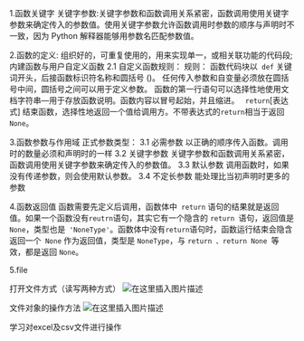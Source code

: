 ﻿1.函数关键字
关键字参数:关键字参数和函数调用关系紧密，函数调用使用关键字参数来确定传入的参数值。使用关键字参数允许函数调用时参数的顺序与声明时不一致，因为 Python 解释器能够用参数名匹配参数值。

2.函数的定义:
组织好的，可重复使用的，用来实现单一，或相关联功能的代码段;内建函数与用户自定义函数
2.1 自定义函数规则：
规则：
 函数代码块以` def` 关键词开头，后接函数标识符名称和圆括号 ()。 
 任何传入参数和自变量必须放在圆括号中间，圆括号之间可以用于定义参数。
  函数的第一行语句可以选择性地使用文档字符串—用于存放函数说明。函数内容以冒号起始，并且缩进。 ` return`[表达式] 结束函数，选择性地返回一个值给调用方。不带表达式的`return`相当于返回` None`。
  


3.函数参数与作用域
正式参数类型：
3.1  必需参数
以正确的顺序传入函数。调用时的数量必须和声明时的一样
3.2  关键字参数
关键字参数和函数调用关系紧密，函数调用使用关键字参数来确定传入的参数值。
 3.3 默认参数
 调用函数时，如果没有传递参数，则会使用默认参数。
 3.4 不定长参数
 能处理比当初声明时更多的参数


4.函数返回值
函数需要先定义后调用，函数体中` return` 语句的结果就是返回值。如果一个函数没有` reutrn `语句，其实它有一个隐含的 `return `语句，返回值是 `None`，类型也是` 'NoneType'`。函数体中没有` return `语句时，函数运行结束会隐含返回一个` None` 作为返回值，类型是 `NoneType`，与 `return 、return None `等效，都是返回 `None`。

5.file

打开文件方式（读写两种方式）
![在这里插入图片描述](https://img-blog.csdnimg.cn/20190811200804368.png?x-oss-process=image/watermark,type_ZmFuZ3poZW5naGVpdGk,shadow_10,text_aHR0cHM6Ly9ibG9nLmNzZG4ubmV0L3dlaXhpbl8zODg3Mjc3MQ==,size_16,color_FFFFFF,t_70)

文件对象的操作方法
![在这里插入图片描述](https://img-blog.csdnimg.cn/2019081120104667.png?x-oss-process=image/watermark,type_ZmFuZ3poZW5naGVpdGk,shadow_10,text_aHR0cHM6Ly9ibG9nLmNzZG4ubmV0L3dlaXhpbl8zODg3Mjc3MQ==,size_16,color_FFFFFF,t_70)

学习对excel及csv文件进行操作

